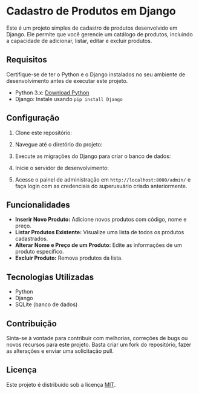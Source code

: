 # Cadastro de Produtos em Django

Este é um projeto simples de cadastro de produtos desenvolvido em Django. Ele permite que você gerencie um catálogo de produtos, incluindo a capacidade de adicionar, listar, editar e excluir produtos.

## Requisitos

Certifique-se de ter o Python e o Django instalados no seu ambiente de desenvolvimento antes de executar este projeto.

- Python 3.x: [Download Python](https://www.python.org/downloads/)
- Django: Instale usando `pip install Django`

## Configuração

1. Clone este repositório:


2. Navegue até o diretório do projeto:



3. Execute as migrações do Django para criar o banco de dados:




5. Inicie o servidor de desenvolvimento:


6. Acesse o painel de administração em `http://localhost:8000/admin/` e faça login com as credenciais do superusuário criado anteriormente.

## Funcionalidades

- **Inserir Novo Produto:** Adicione novos produtos com código, nome e preço.
- **Listar Produtos Existente:** Visualize uma lista de todos os produtos cadastrados.
- **Alterar Nome e Preço de um Produto:** Edite as informações de um produto específico.
- **Excluir Produto:** Remova produtos da lista.

## Tecnologias Utilizadas

- Python
- Django
- SQLite (banco de dados)

## Contribuição

Sinta-se à vontade para contribuir com melhorias, correções de bugs ou novos recursos para este projeto. Basta criar um fork do repositório, fazer as alterações e enviar uma solicitação pull.

## Licença

Este projeto é distribuído sob a licença [MIT](LICENSE).





